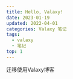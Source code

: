 ```yaml
---
title: Hello, Valaxy!
date: 2023-01-19
updated: 2022-04-01
categories: Valaxy 笔记
tags:
  - valaxy
  - 笔记
top: 1
---
```


迁移使用Valaxy博客
